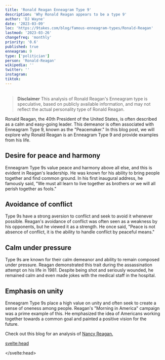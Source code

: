 ```yaml
---
title: 'Ronald Reagan Enneagram Type 9'
description: 'Why Ronald Reagan appears to be a type 9'
author: 'DJ Wayne'
date: '2023-03-09'
loc: 'https://9takes.com/blog/famous-enneagram-types/Ronald-Reagan'
lastmod: '2023-03-26'
changefreq: 'monthly'
priority: '0.6'
published: true
enneagram: 9
type: ['politician']
person: 'Ronald-Reagan'
wikipedia: ''
twitter: ''
instagram:
tiktok:
---
```


<script>
	import  PopCard  from "$lib/components/atoms/PopCard.svelte";
</script>
<div
	style="display: flex;
    justify-content: center;
    margin: 1rem 0;
	"
>
	<PopCard
		image={`/types/9s/${'Ronald-Reagan'}.webp`}
		showIcon={false}
		enneagramType="9"
		displayText="Ronald Reagan"
		subtext=""
	/>
</div>

> **Disclaimer** This analysis of Ronald Reagan's Enneagram type is speculative, based on publicly available information, and may not reflect the actual personality type of Ronald Reagan.

<p class="firstLetter">Ronald Reagan, the 40th President of the United States, is often described as a calm and easy-going leader. This demeanor is often associated with Enneagram Type 9, known as the "Peacemaker." In this blog post, we will explore why Ronald Reagan is an Enneagram Type 9 and provide examples from his life.</p>

## Desire for peace and harmony

Enneagram Type 9s value peace and harmony above all else, and this is evident in Reagan's leadership. He was known for his ability to bring people together and find common ground. In his first inaugural address, he famously said, "We must all learn to live together as brothers or we will all perish together as fools."

## Avoidance of conflict

Type 9s have a strong aversion to conflict and seek to avoid it whenever possible. Reagan's avoidance of conflict was often seen as a weakness by his opponents, but he viewed it as a strength. He once said, "Peace is not absence of conflict, it is the ability to handle conflict by peaceful means."

## Calm under pressure

Type 9s are known for their calm demeanor and ability to remain composed under pressure. Reagan demonstrated this trait during the assassination attempt on his life in 1981. Despite being shot and seriously wounded, he remained calm and even made jokes with the medical staff in the hospital.

## Emphasis on unity

Enneagram Type 9s place a high value on unity and often seek to create a sense of oneness among people. Reagan's "Morning in America" campaign was a prime example of this. He emphasized the idea of Americans working together towards a common goal and painted a positive vision for the future.

Check out this blog for an analysis of <a href="/blog/famous-enneagram-types/Nancy-Reagan">Nancy Reagan.</a>

<svelte:head>

</svelte:head>
